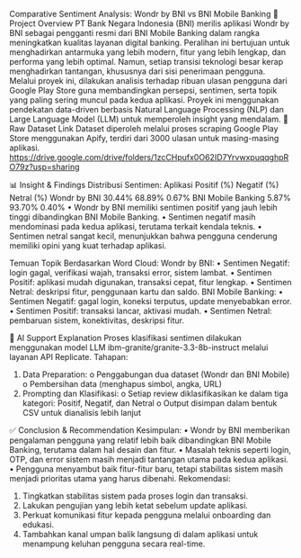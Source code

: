 Comparative Sentiment Analysis: Wondr by BNI vs BNI Mobile Banking
📌 Project Overview
PT Bank Negara Indonesia (BNI) merilis aplikasi Wondr by BNI sebagai pengganti resmi dari BNI Mobile Banking dalam rangka meningkatkan kualitas layanan digital banking. Peralihan ini bertujuan untuk menghadirkan antarmuka yang lebih modern, fitur yang lebih lengkap, dan performa yang lebih optimal.
Namun, setiap transisi teknologi besar kerap menghadirkan tantangan, khususnya dari sisi penerimaan pengguna. Melalui proyek ini, dilakukan analisis terhadap ribuan ulasan pengguna dari Google Play Store guna membandingkan persepsi, sentimen, serta topik yang paling sering muncul pada kedua aplikasi. Proyek ini menggunakan pendekatan data-driven berbasis Natural Language Processing (NLP) dan Large Language Model (LLM) untuk memperoleh insight yang mendalam.
📁 Raw Dataset Link
Dataset diperoleh melalui proses scraping Google Play Store menggunakan Apify, terdiri dari 3000 ulasan untuk masing-masing aplikasi.
https://drive.google.com/drive/folders/1zcCHpufx0O62ID7YrvwxpuqqghpRO79z?usp=sharing 

📊 Insight & Findings
Distribusi Sentimen:
Aplikasi	Positif (%)	Negatif (%)	Netral (%)
Wondr by BNI	30.44%	68.89%	0.67%
BNI Mobile Banking	5.87%	93.70%	0.40%
•	Wondr by BNI memiliki sentimen positif yang jauh lebih tinggi dibandingkan BNI Mobile Banking.
•	Sentimen negatif masih mendominasi pada kedua aplikasi, terutama terkait kendala teknis.
•	Sentimen netral sangat kecil, menunjukkan bahwa pengguna cenderung memiliki opini yang kuat terhadap aplikasi.

Temuan Topik Berdasarkan Word Cloud:
Wondr by BNI:
•	Sentimen Negatif: login gagal, verifikasi wajah, transaksi error, sistem lambat.
•	Sentimen Positif: aplikasi mudah digunakan, transaksi cepat, fitur lengkap.
•	Sentimen Netral: deskripsi fitur, penggunaan kartu dan saldo.
BNI Mobile Banking:
•	Sentimen Negatif: gagal login, koneksi terputus, update menyebabkan error.
•	Sentimen Positif: transaksi lancar, aktivasi mudah.
•	Sentimen Netral: pembaruan sistem, konektivitas, deskripsi fitur.

🤖 AI Support Explanation
Proses klasifikasi sentimen dilakukan menggunakan model LLM ibm-granite/granite-3.3-8b-instruct melalui layanan API Replicate.
Tahapan:
1.	Data Preparation:
o	Penggabungan dua dataset (Wondr dan BNI Mobile)
o	Pembersihan data (menghapus simbol, angka, URL)
2.	Prompting dan Klasifikasi:
o	Setiap review diklasifikasikan ke dalam tiga kategori: Positif, Negatif, dan Netral
o	Output disimpan dalam bentuk CSV untuk dianalisis lebih lanjut

✅ Conclusion & Recommendation
Kesimpulan:
•	Wondr by BNI memberikan pengalaman pengguna yang relatif lebih baik dibandingkan BNI Mobile Banking, terutama dalam hal desain dan fitur.
•	Masalah teknis seperti login, OTP, dan error sistem masih menjadi tantangan utama pada kedua aplikasi.
•	Pengguna menyambut baik fitur-fitur baru, tetapi stabilitas sistem masih menjadi prioritas utama yang harus dibenahi.
Rekomendasi:
1.	Tingkatkan stabilitas sistem pada proses login dan transaksi.
2.	Lakukan pengujian yang lebih ketat sebelum update aplikasi.
3.	Perkuat komunikasi fitur kepada pengguna melalui onboarding dan edukasi.
4.	Tambahkan kanal umpan balik langsung di dalam aplikasi untuk menampung keluhan pengguna secara real-time.

